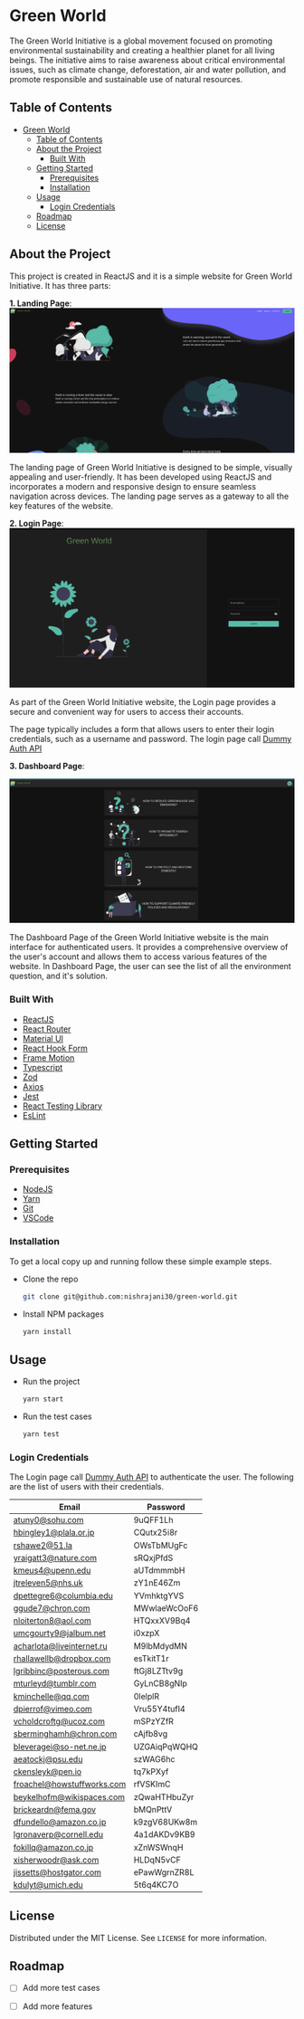 # Green World

The Green World Initiative is a global movement focused on promoting environmental sustainability and creating a
healthier planet for all living beings. The initiative aims to raise awareness about critical environmental issues, such
as climate change, deforestation, air and water pollution, and promote responsible and sustainable use of natural
resources.

## Table of Contents

- [Green World](#green-world)
    - [Table of Contents](#table-of-contents)
    - [About the Project](#about-the-project)
        - [Built With](#built-with)
    - [Getting Started](#getting-started)
        - [Prerequisites](#prerequisites)
        - [Installation](#installation)
    - [Usage](#usage)
      - [Login Credentials](#login-credentials)
    - [Roadmap](#roadmap)
    - [License](#license)

## About the Project

This project is created in ReactJS and it is a simple website for Green World Initiative. It has three parts:

**1. Landing Page**:
![Landing Page](./assets/images/landing-page.png "Landing Page")

The landing page of Green World Initiative is designed to be simple, visually appealing and user-friendly. It has been
developed using ReactJS and incorporates a modern and responsive design to ensure seamless navigation across devices.
The landing page serves as a gateway to all the key features of the website.

**2. Login Page**:
![Login Page](./assets/images/login.png "Login Page")

As part of the Green World Initiative website, the Login page provides a secure and convenient way for users to access
their accounts.

The page typically includes a form that allows users to enter their login credentials, such as a username and password.
The login page call [Dummy Auth API](https://dummyjson.com/docs/auth)

**3. Dashboard Page**:

![Dashboard Page](./assets/images/dashboard.png "Login Page")

The Dashboard Page of the Green World Initiative website is the main interface for authenticated users. It provides a
comprehensive overview of the user's account and allows them to access various features of the website.
In Dashboard Page, the user can see the list of all the environment question, and it's solution.

### Built With

- [ReactJS](https://reactjs.org/)
- [React Router](https://reactrouter.com/)
- [Material UI](https://material-ui.com/)
- [React Hook Form](https://react-hook-form.com/)
- [Frame Motion](https://www.framer.com/motion/)
- [Typescript](https://www.typescriptlang.org/)
- [Zod](https://zod.dev/)
- [Axios](https://github.com/axios/axios)
- [Jest](https://jestjs.io/)
- [React Testing Library](https://testing-library.com/docs/react-testing-library/intro/)
- [EsLint](https://eslint.org/)

## Getting Started

### Prerequisites

- [NodeJS](https://nodejs.org/en/)
- [Yarn](https://yarnpkg.com/)
- [Git](https://git-scm.com/)
- [VSCode](https://code.visualstudio.com/)

### Installation

To get a local copy up and running follow these simple example steps.
- Clone the repo
  ```sh
  git clone git@github.com:nishrajani30/green-world.git
  ```
  
- Install NPM packages
  ```sh
  yarn install
  ```
  
## Usage

- Run the project
    ```sh
    yarn start
    ```

- Run the test cases

    ```sh
    yarn test
    ```

### Login Credentials

The Login page call [Dummy Auth API](https://dummyjson.com/docs/auth) to authenticate the user.
The following are the list of users with their credentials.    

| Email | Password |
| --- | --- |
| atuny0@sohu.com | 9uQFF1Lh |
| hbingley1@plala.or.jp | CQutx25i8r |
| rshawe2@51.la | OWsTbMUgFc |
| yraigatt3@nature.com | sRQxjPfdS |
| kmeus4@upenn.edu | aUTdmmmbH |
| jtreleven5@nhs.uk | zY1nE46Zm |
| dpettegre6@columbia.edu | YVmhktgYVS |
| ggude7@chron.com | MWwlaeWcOoF6 |
| nloiterton8@aol.com | HTQxxXV9Bq4 |
| umcgourty9@jalbum.net | i0xzpX |
| acharlota@liveinternet.ru | M9lbMdydMN |
| rhallawellb@dropbox.com | esTkitT1r |
| lgribbinc@posterous.com | ftGj8LZTtv9g |
| mturleyd@tumblr.com | GyLnCB8gNIp |
| kminchelle@qq.com | 0lelplR |
| dpierrof@vimeo.com | Vru55Y4tufI4 |
| vcholdcroftg@ucoz.com | mSPzYZfR |
| sberminghamh@chron.com | cAjfb8vg |
| bleveragei@so-net.ne.jp | UZGAiqPqWQHQ |
| aeatockj@psu.edu | szWAG6hc |
| ckensleyk@pen.io | tq7kPXyf |
| froachel@howstuffworks.com | rfVSKImC |
| beykelhofm@wikispaces.com | zQwaHTHbuZyr |
| brickeardn@fema.gov | bMQnPttV |
| dfundello@amazon.co.jp | k9zgV68UKw8m |
| lgronaverp@cornell.edu | 4a1dAKDv9KB9 |
| fokillq@amazon.co.jp | xZnWSWnqH |
| xisherwoodr@ask.com | HLDqN5vCF |
| jissetts@hostgator.com | ePawWgrnZR8L |
| kdulyt@umich.edu | 5t6q4KC7O |

## License

Distributed under the MIT License. See `LICENSE` for more information.

## Roadmap

- [ ] Add more test cases
- [ ] Add more features
 
